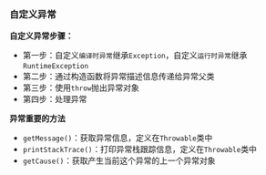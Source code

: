 ### 自定义异常

**自定义异常步骤：**

- 第一步：自定义`编译时异常`继承`Exception`，自定义`运行时异常`继承`RuntimeException`
- 第二步：通过构造函数将异常描述信息传递给异常父类
- 第三步：使用`throw`抛出异常对象
- 第四步：处理异常

**异常重要的方法**

- `getMessage()`：获取异常信息，定义在`Throwable`类中
- `printStackTrace()`：打印异常栈跟踪信息，定义在`Throwable`类中
- `getCause()`：获取产生当前这个异常的上一个异常对象